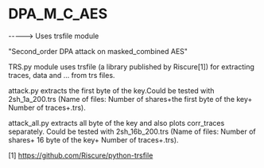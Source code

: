 # DPA_M_C_AES
-----> Uses trsfile module 

"Second_order DPA attack on masked_combined AES"


TRS.py module uses trsfile (a library published by Riscure[1]) for extracting traces, data and ... from trs files.

attack.py extracts the first byte of the key.Could be tested with 2sh_1a_200.trs (Name of files: Number of shares+the first byte of the key+ Number of traces+.trs).

attack_all.py extracts all byte of the key and also plots corr_traces separately. Could be tested with 2sh_16b_200.trs (Name of files: Number of shares+ 16 byte of the key+ Number of traces+.trs).


[1]  https://github.com/Riscure/python-trsfile
